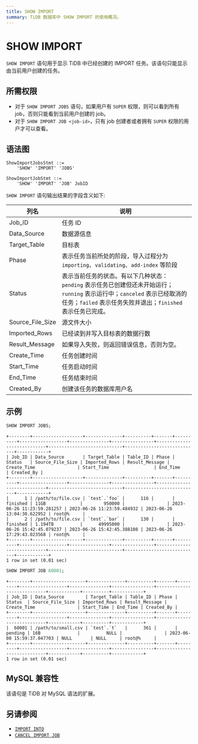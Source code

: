 ```yaml
---
title: SHOW IMPORT
summary: TiDB 数据库中 SHOW IMPORT 的使用概况。
---
```


# SHOW IMPORT

`SHOW IMPORT` 语句用于显示 TiDB 中已经创建的 IMPORT 任务。该语句只能显示由当前用户创建的任务。

## 所需权限

- 对于 `SHOW IMPORT JOBS` 语句，如果用户有 `SUPER` 权限，则可以看到所有 job，否则只能看到当前用户创建的 job。
- 对于 `SHOW IMPORT JOB <job-id>`，只有 job 创建者或者拥有 `SUPER` 权限的用户才可以查看。

## 语法图

```ebnf+diagram
ShowImportJobsStmt ::=
    'SHOW' 'IMPORT' 'JOBS'

ShowImportJobStmt ::=
    'SHOW' 'IMPORT' 'JOB' JobID
```

`SHOW IMPORT` 语句输出结果的字段含义如下:

| 列名              | 说明                    |
|------------------|-------------------------|
| Job_ID           | 任务 ID                  |
| Data_Source      | 数据源信息                |
| Target_Table     | 目标表                    |
| Phase        | 表示任务当前所处的阶段，导入过程分为 `importing`、`validating`、`add-index` 等阶段 |
| Status       | 表示当前任务的状态。有以下几种状态：`pending` 表示任务已创建但还未开始运行；`running` 表示运行中；`canceled` 表示已经取消的任务；`failed` 表示任务失败并退出；`finished` 表示任务已完成。|
| Source_File_Size | 源文件大小 |
| Imported_Rows | 已经读到并写入目标表的数据行数 |
| Result_Message   | 如果导入失败，则返回错误信息，否则为空。|
| Create_Time      | 任务创建时间              |
| Start_Time       | 任务启动时间              |
| End_Time         | 任务结束时间              |
| Created_By       | 创建该任务的数据库用户名        |

## 示例

```sql
SHOW IMPORT JOBS;
```

```
+--------+-------------------+--------------+----------+-------+----------+------------------+---------------+----------------+----------------------------+----------------------------+----------------------------+------------+
| Job_ID | Data_Source       | Target_Table | Table_ID | Phase | Status   | Source_File_Size | Imported_Rows | Result_Message | Create_Time                | Start_Time                 | End_Time                   | Created_By |
+--------+-------------------+--------------+----------+-------+----------+------------------+---------------+----------------+----------------------------+----------------------------+----------------------------+------------+
|      1 | /path/to/file.csv | `test`.`foo` |      116 |       | finished | 11GB             |        950000 |                | 2023-06-26 11:23:59.281257 | 2023-06-26 11:23:59.484932 | 2023-06-26 13:04:30.622952 | root@%     |
|      2 | /path/to/file.csv | `test`.`bar` |      130 |       | finished | 1.194TB          |      49995000 |                | 2023-06-26 15:42:45.079237 | 2023-06-26 15:42:45.388108 | 2023-06-26 17:29:43.023568 | root@%     |
+--------+-------------------+--------------+----------+-------+----------+------------------+---------------+----------------+----------------------------+----------------------------+----------------------------+------------+
1 row in set (0.01 sec)
```

```sql
SHOW IMPORT JOB 60001;
```

```
+--------+--------------------+--------------+----------+-------+---------+------------------+---------------+----------------+----------------------------+------------+----------+------------+
| Job_ID | Data_Source        | Target_Table | Table_ID | Phase | Status  | Source_File_Size | Imported_Rows | Result_Message | Create_Time                | Start_Time | End_Time | Created_By |
+--------+--------------------+--------------+----------+-------+---------+------------------+---------------+----------------+----------------------------+------------+----------+------------+
|  60001 | /path/to/small.csv | `test`.`t`   |      361 |       | pending | 16B              |          NULL |                | 2023-06-08 15:59:37.047703 | NULL       | NULL     | root@%     |
+--------+--------------------+--------------+----------+-------+---------+------------------+---------------+----------------+----------------------------+------------+----------+------------+
1 row in set (0.01 sec)
```

## MySQL 兼容性

该语句是 TiDB 对 MySQL 语法的扩展。

## 另请参阅

* [`IMPORT INTO`](/sql-statements/sql-statement-import-into.md)
* [`CANCEL IMPORT JOB`](/sql-statements/sql-statement-cancel-import-job.md)
